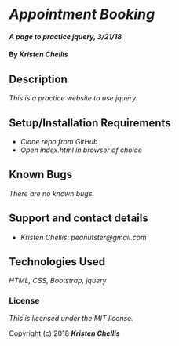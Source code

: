 # _Appointment Booking_

#### _A page to practice jquery, 3/21/18_

#### By _**Kristen Chellis**_

## Description

_This is a practice website to use jquery._

## Setup/Installation Requirements

* _Clone repo from GitHub_
* _Open index.html in browser of choice_

## Known Bugs

_There are no known bugs._

## Support and contact details

* _Kristen Chellis: peanutster@gmail.com_

## Technologies Used

_HTML, CSS, Bootstrap, jquery_

### License

*This is licensed under the MIT license.*

Copyright (c) 2018 **_Kristen Chellis_**
